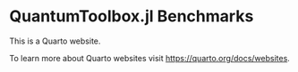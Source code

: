 # QuantumToolbox.jl Benchmarks


This is a Quarto website.

To learn more about Quarto websites visit
<https://quarto.org/docs/websites>.
